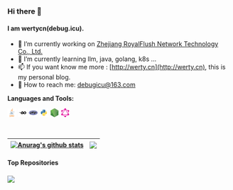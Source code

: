 ### Hi there 👋

<!--
**wertycn/wertycn** is a ✨ _special_ ✨ repository because its `README.md` (this file) appears on your GitHub profile.

Here are some ideas to get you started:

- 🔭 I’m currently working on ...
- 🌱 I’m currently learning ...
- 👯 I’m looking to collaborate on ...
- 🤔 I’m looking for help with ...
- 💬 Ask me about ...
- 📫 How to reach me: ...
- 😄 Pronouns: ...
- ⚡ Fun fact: ...
-->


#### I am wertycn(debug.icu).
- 🔭 I’m currently working on [Zhejiang RoyalFlush Network Technology Co., Ltd.](https://www.10jqka.com.cn/)
- 🌱 I’m currently learning llm, java, golang, k8s ...
- 📫 If you want know me more : [http://werty.cn](http://werty.cn), this is my personal blog.
- 💬 How to reach me: debugicu@163.com

**Languages and Tools:**  

<code><img height="20" src="https://raw.githubusercontent.com/github/explore/80688e429a7d4ef2fca1e82350fe8e3517d3494d/topics/java/java.png"></code>
<code><img height="20" src="https://raw.githubusercontent.com/github/explore/80688e429a7d4ef2fca1e82350fe8e3517d3494d/topics/go/go.png"></code>
<code><img height="20" src="https://raw.githubusercontent.com/github/explore/80688e429a7d4ef2fca1e82350fe8e3517d3494d/topics/php/php.png"></code>
<code><img height="20" src="https://raw.githubusercontent.com/github/explore/5c058a388828bb5fde0bcafd4bc867b5bb3f26f3/topics/python/python.png"></code>
<code><img height="20" src="https://raw.githubusercontent.com/github/explore/80688e429a7d4ef2fca1e82350fe8e3517d3494d/topics/nodejs/nodejs.png"></code> 
<code><img height="20" src="https://raw.githubusercontent.com/github/explore/5c058a388828bb5fde0bcafd4bc867b5bb3f26f3/topics/graphql/graphql.png"></code>

<br />


| <a href="https://github.com/wertycn/web-screenshot-servcie"><img align="center" src="https://readme-stats.vercel.debug.icu/api?username=wertycn&show_icons=true&theme=default&count_private=true&include_all_commits=true&layout=compact&hide_border=true" alt="Anurag's github stats" /></a> | <a href="https://github.com/wertycn/web-screenshot-servcie"><img align="center" src="https://readme-stats.vercel.debug.icu/api/top-langs/?username=wertycn&layout=compact&theme=default&hide_border=true" /></a> |
| ------------- | ------------- |

#### Top Repositories


<a href="https://github.com/wuhan2020/COVID-19-Nav">
  <img align="center" src="https://readme-stats.vercel.debug.icu/api/pin/?username=wuhan2020&repo=COVID-19-Nav&theme=default" />
</a>
<!-- <a href="https://github.com/wertycn/web-screenshot-servcie">
  <img align="center" src="https://readme-stats.vercel.debug.icu/api/pin/?username=wertycn&repo=web-screenshot-servcie&theme=buefy" />
</a> -->

<br />
<br />
